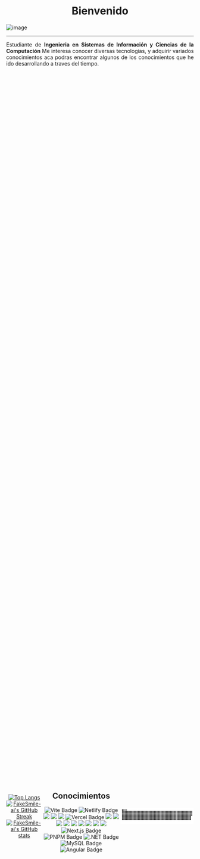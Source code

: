<center>

<div align="justify"> 
  <h1 align="center"><b>Bienvenido</b></h1>

![image](https://github.com/FakeSmile-ai/FakeSmile-ai/assets/104967229/8bc976ce-444e-4e12-a1a5-bee8a0cbb9ae)

  
  <hr/>
  <p>
  Estudiante de <b>Ingenieria en Sistemas de Información y Ciencias de la Computación</b> Me interesa conocer diversas tecnologías, y adquirir variados conocimientos aca podras encontrar algunos de los conocimientos que he ido desarrollando a traves del tiempo.</p>
</div>

<div style="display: flex; justify-content: center; align-items: center; height: 100vh; ">

  <div align="center"/>
<a href="https://github.com/FakeSmile-ai/github-readme-stats" style="display:inline-block;"  width="45%">
    <img src="https://github-readme-stats.vercel.app/api/top-langs/?username=FakeSmile-ai&layout=compact&theme=tokyonight" alt="Top Langs" width="25.33%" >
  </a>
 <a href="https://streak-stats.demolab.com?user=FakeSmile-ai&theme=tokyonight&border_radius=7&date_format=j%20M%5B%20Y%5D" style="display: inline-block;">
  <img src="https://streak-stats.demolab.com?user=FakeSmile-ai&theme=tokyonight&border_radius=7&date_format=j%20M%5B%20Y%5D" alt="FakeSmile-ai's GitHub Streak" width="39.33%">
</a> 
  <a href="https://github.com/FakeSmile-ai/github-readme-stats" style="display: inline-block;" width="45%">
    <img src="https://github-readme-stats.vercel.app/api?username=FakeSmile-ai&show_icons=true&theme=tokyonight" alt="FakeSmile-ai's GitHub stats" width="33.33%" >
  </a>

  </div>

<div align="flex">
  <h2 align="center">Conocimientos</h2>
<img src="https://img.shields.io/badge/vite-%23646CFF.svg?style=for-the-badge&logo=vite&logoColor=white" alt="Vite Badge">
<img src="https://img.shields.io/badge/netlify-%23000000.svg?style=for-the-badge&logo=netlify&logoColor=#00C7B7" alt="Netlify Badge">
<img src="https://img.shields.io/badge/JavaScript-323330?style=for-the-badge&logo=javascript&logoColor=F7DF1E" />
<img src="https://img.shields.io/badge/Node.js-43853D?style=for-the-badge&logo=node.js&logoColor=white"/>
<img src="https://img.shields.io/badge/TypeScript-007ACC?style=for-the-badge&logo=typescript&logoColor=white"/>
 
<img src="https://img.shields.io/badge/vercel-%23000000.svg?style=for-the-badge&logo=vercel&logoColor=white" alt="Vercel Badge">
<img src="https://img.shields.io/badge/CSS3-1572B6?style=for-the-badge&logo=css3&logoColor=white"/>
<img src="https://img.shields.io/badge/HTML5-E34F26?style=for-the-badge&logo=html5&logoColor=white"/>
 <!-- <img src="https://img.shields.io/badge/Sass-CC6699?style=for-the-badge&logo=sass&logoColor=white"/> -->
<img src="https://img.shields.io/badge/Bootstrap-563D7C?style=for-the-badge&logo=bootstrap&logoColor=white"/>
<!--<img src="https://img.shields.io/badge/%F0%9F%90%B3-Docker-blue"/> -->
 <img src="https://img.shields.io/badge/jQuery-0769AD?style=for-the-badge&logo=jquery&logoColor=white"/> 
<!-- <img src="https://img.shields.io/badge/-springboot-green"/> -->

<img src="https://img.shields.io/badge/Markdown-000000?style=for-the-badge&logo=markdown&logoColor=white"/>
<!-- <img src="https://img.shields.io/badge/Express.js-404D59?style=for-the-badge"/> -->
<img src="https://img.shields.io/badge/React-20232A?style=for-the-badge&logo=react&logoColor=61DAFB"/>
<img src="https://img.shields.io/badge/Tailwind_CSS-38B2AC?style=for-the-badge&logo=tailwind-css&logoColor=white"/>
<img src="https://img.shields.io/badge/Linux-FCC624?style=for-the-badge&logo=linux&logoColor=black"/>  
<img src="https://img.shields.io/badge/Java-ED8B00?style=for-the-badge&logo=openjdk&logoColor=white"/> 
<img src="https://img.shields.io/badge/Next-black?style=for-the-badge&logo=next.js&logoColor=white" alt="Next.js Badge">
<img src="https://img.shields.io/badge/pnpm-%234a4a4a.svg?style=for-the-badge&logo=pnpm&logoColor=f69220" alt="PNPM Badge">

 <!-- Agregar C# y Asp .Net + Angular  --> 
<img src="https://img.shields.io/badge/.NET-5C2D91?style=for-the-badge&logo=.net&logoColor=white" alt=".NET Badge">
<!-- BD-->
<img src="https://img.shields.io/badge/mysql-%2300f.svg?style=for-the-badge&logo=mysql&logoColor=white" alt="MySQL Badge">
<img src="https://img.shields.io/badge/angular-%23DD0031.svg?style=for-the-badge&logo=angular&logoColor=white" alt="Angular Badge">


</div>
  <div align="center">
  <img src="https://github.com/FakeSmile-ai/FakeSmile-ai/blob/main/github-contribution-grid-snake.svg" alt="snake">
  </div>
  </div>
  </center>

